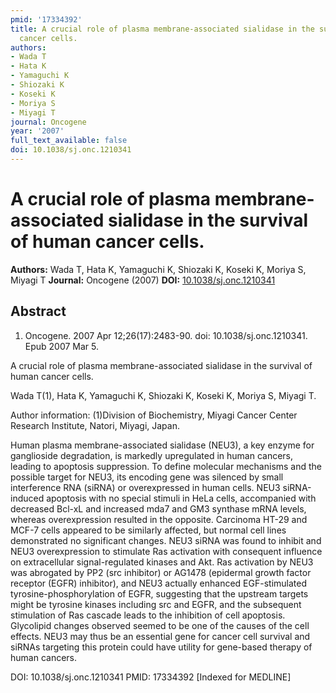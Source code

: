 ```yaml
---
pmid: '17334392'
title: A crucial role of plasma membrane-associated sialidase in the survival of human
  cancer cells.
authors:
- Wada T
- Hata K
- Yamaguchi K
- Shiozaki K
- Koseki K
- Moriya S
- Miyagi T
journal: Oncogene
year: '2007'
full_text_available: false
doi: 10.1038/sj.onc.1210341
---
```


# A crucial role of plasma membrane-associated sialidase in the survival of human cancer cells.
**Authors:** Wada T, Hata K, Yamaguchi K, Shiozaki K, Koseki K, Moriya S, Miyagi T
**Journal:** Oncogene (2007)
**DOI:** [10.1038/sj.onc.1210341](https://doi.org/10.1038/sj.onc.1210341)

## Abstract

1. Oncogene. 2007 Apr 12;26(17):2483-90. doi: 10.1038/sj.onc.1210341. Epub 2007
Mar  5.

A crucial role of plasma membrane-associated sialidase in the survival of human 
cancer cells.

Wada T(1), Hata K, Yamaguchi K, Shiozaki K, Koseki K, Moriya S, Miyagi T.

Author information:
(1)Division of Biochemistry, Miyagi Cancer Center Research Institute, Natori, 
Miyagi, Japan.

Human plasma membrane-associated sialidase (NEU3), a key enzyme for ganglioside 
degradation, is markedly upregulated in human cancers, leading to apoptosis 
suppression. To define molecular mechanisms and the possible target for NEU3, 
its encoding gene was silenced by small interference RNA (siRNA) or 
overexpressed in human cells. NEU3 siRNA-induced apoptosis with no special 
stimuli in HeLa cells, accompanied with decreased Bcl-xL and increased mda7 and 
GM3 synthase mRNA levels, whereas overexpression resulted in the opposite. 
Carcinoma HT-29 and MCF-7 cells appeared to be similarly affected, but normal 
cell lines demonstrated no significant changes. NEU3 siRNA was found to inhibit 
and NEU3 overexpression to stimulate Ras activation with consequent influence on 
extracellular signal-regulated kinases and Akt. Ras activation by NEU3 was 
abrogated by PP2 (src inhibitor) or AG1478 (epidermal growth factor receptor 
(EGFR) inhibitor), and NEU3 actually enhanced EGF-stimulated 
tyrosine-phosphorylation of EGFR, suggesting that the upstream targets might be 
tyrosine kinases including src and EGFR, and the subsequent stimulation of Ras 
cascade leads to the inhibition of cell apoptosis. Glycolipid changes observed 
seemed to be one of the causes of the cell effects. NEU3 may thus be an 
essential gene for cancer cell survival and siRNAs targeting this protein could 
have utility for gene-based therapy of human cancers.

DOI: 10.1038/sj.onc.1210341
PMID: 17334392 [Indexed for MEDLINE]
